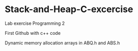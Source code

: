 # Stack-and-Heap-C-excercise
Lab exercise Programming 2

First Github with c++ code

Dynamic memory allocation arrays in ABQ.h and ABS.h
